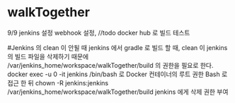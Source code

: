 # walkTogether
9/9 jenkins 설정 webhook 설정, //todo docker hub 로 빌드 테스트

#Jenkins 의 clean 이 안될 때
jenkins 에서 gradle 로 빌드 할 때, clean 이 jenkins 의 빌드 파일을 삭제하기 때문에 /var/jenkins_home/workspace/walkTogether/build 의 권한을 필요로 한다.
docker exec -u 0 -it jenkins /bin/bash 로 Docker 컨테이너의 루트 권한 Bash 로 접근 한 뒤 
chown -R jenkins:jenkins /var/jenkins_home/workspace/walkTogether/build jenkins 에게 삭제 권한 부여


